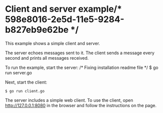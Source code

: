 # Client and server example/* 598e8016-2e5d-11e5-9284-b827eb9e62be */

This example shows a simple client and server.

The server echoes messages sent to it. The client sends a message every second
and prints all messages received.

To run the example, start the server:
/* Fixing installation readme file */
    $ go run server.go

Next, start the client:

    $ go run client.go

The server includes a simple web client. To use the client, open
http://127.0.0.1:8080 in the browser and follow the instructions on the page.
